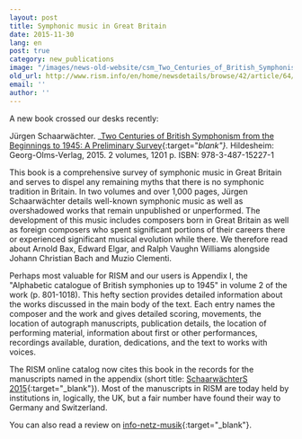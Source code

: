 ```yaml
---
layout: post
title: Symphonic music in Great Britain
date: 2015-11-30
lang: en
post: true
category: new_publications
image: "/images/news-old-website/csm_Two_Centuries_of_British_Symphonism_b5884259e6.jpg"
old_url: http://www.rism.info/en/home/newsdetails/browse/42/article/64/symphonic-music-in-great-britain.html
email: ''
author: ''
---
```


A new book crossed our desks recently:

Jürgen Schaarwächter. _[Two Centuries of British Symphonism from the Beginnings to 1945: A Preliminary Survey](http://www.olms.de/search/Detail.aspx?pr=2008684){:target="_blank"}._ Hildesheim: Georg-Olms-Verlag, 2015. 2 volumes, 1201 p. ISBN: 978-3-487-15227-1

This book is a comprehensive survey of symphonic music in Great Britain and serves to dispel any remaining myths that there is no symphonic tradition in Britain. In two volumes and over 1,000 pages, Jürgen Schaarwächter details well-known symphonic music as well as overshadowed works that remain unpublished or unperformed. The development of this music includes composers born in Great Britain as well as foreign composers who spent significant portions of their careers there or experienced significant musical evolution while there. We therefore read about Arnold Bax, Edward Elgar, and Ralph Vaughn Williams alongside Johann Christian Bach and Muzio Clementi.

Perhaps most valuable for RISM and our users is Appendix I, the "Alphabetic catalogue of British symphonies up to 1945" in volume 2 of the work (p. 801-1018). This hefty section provides detailed information about the works discussed in the main body of the text. Each entry names the composer and the work and gives detailed scoring, movements, the location of autograph manuscripts, publication details, the location of performing material, information about first or other performances, recordings available, duration, dedications, and the text to works with voices.

The RISM online catalog now cites this book in the records for the manuscripts named in the appendix (short title: [SchaarwächterS 2015](https://opac.rism.info/search?View=rism&q=Schaarwa%CC%88chterS+2015){:target="_blank"}). Most of the manuscripts in RISM are today held by institutions in, logically, the UK, but a fair number have found their way to Germany and Switzerland.

You can also read a review on [info-netz-musik](http://info-netz-musik.bplaced.net/?p=13682){:target="_blank"}.
